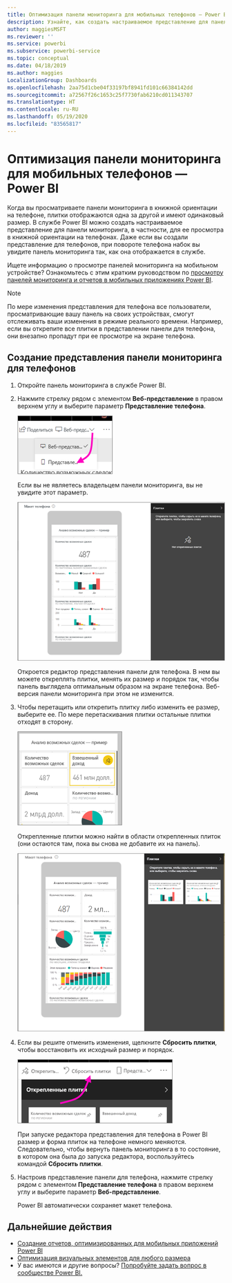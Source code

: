 ```yaml
---
title: Оптимизация панели мониторинга для мобильных телефонов — Power BI
description: Узнайте, как создать настраиваемое представление для панели мониторинга в Power BI для ее просмотра на мобильных устройствах.
author: maggiesMSFT
ms.reviewer: ''
ms.service: powerbi
ms.subservice: powerbi-service
ms.topic: conceptual
ms.date: 04/18/2019
ms.author: maggies
LocalizationGroup: Dashboards
ms.openlocfilehash: 2aa75d1cbe04f33197bf8941fd101c66384142dd
ms.sourcegitcommit: a72567f26c1653c25f7730fab6210cd011343707
ms.translationtype: HT
ms.contentlocale: ru-RU
ms.lasthandoff: 05/19/2020
ms.locfileid: "83565817"
---
```

# <a name="optimize-a-dashboard-for-mobile-phones---power-bi"></a>Оптимизация панели мониторинга для мобильных телефонов — Power BI 
Когда вы просматриваете панели мониторинга в книжной ориентации на телефоне, плитки отображаются одна за другой и имеют одинаковый размер. В службе Power BI можно создать настраиваемое представление для панели мониторинга, в частности, для ее просмотра в книжной ориентации на телефонах. Даже если вы создали представление для телефонов, при повороте телефона набок вы увидите панель мониторинга так, как она отображается в службе.

Ищете информацию о просмотре панелей мониторинга на мобильном устройстве? Ознакомьтесь с этим кратким руководством по [просмотру панелей мониторинга и отчетов в мобильных приложениях Power BI](../consumer/mobile/mobile-apps-quickstart-view-dashboard-report.md).

> [!NOTE]
> По мере изменения представления для телефона все пользователи, просматривающие вашу панель на своих устройствах, смогут отслеживать ваши изменения в режиме реального времени. Например, если вы открепите все плитки в представлении панели для телефона, они внезапно пропадут при ее просмотре на экране телефона. 
> 
> 

## <a name="create-a-phone-view-of-a-dashboard"></a>Создание представления панели мониторинга для телефонов
1. Откройте панель мониторинга в службе Power BI.
2. Нажмите стрелку рядом с элементом **Веб-представление** в правом верхнем углу и выберите параметр **Представление телефона**.

    ![](media/service-create-dashboard-mobile-phone-view/power-bi-service-phone-view-dashboard.png)

    Если вы не являетесь владельцем панели мониторинга, вы не увидите этот параметр.

    ![](media/service-create-dashboard-mobile-phone-view/power-bi-mobile-edit-phone-view-canvas.png)

    Откроется редактор представления панели для телефона. В нем вы можете откреплять плитки, менять их размер и порядок так, чтобы панель выглядела оптимальным образом на экране телефона. Веб-версия панели мониторинга при этом не изменится.


1. Чтобы перетащить или открепить плитку либо изменить ее размер, выберите ее. По мере перетаскивания плитки остальные плитки отходят в сторону.
   
    ![](media/service-create-dashboard-mobile-phone-view/power-bi-unpin-tile-phone-dashboard.png)
   
    Открепленные плитки можно найти в области открепленных плиток (они остаются там, пока вы снова не добавите их на панель).
   
    ![](media/service-create-dashboard-mobile-phone-view/power-bi-mobile-edit-phone-view-post-edit.png)
2. Если вы решите отменить изменения, щелкните **Сбросить плитки**, чтобы восстановить их исходный размер и порядок.
   
    ![](media/service-create-dashboard-mobile-phone-view/power-bi-service-phone-view-reset-tiles.png)
   
    При запуске редактора представления для телефона в Power BI размер и форма плиток на телефоне немного меняются. Следовательно, чтобы вернуть панель мониторинга в то состояние, в котором она была до запуска редактора, воспользуйтесь командой **Сбросить плитки**.
3. Настроив представление панели для телефона, нажмите стрелку рядом с элементом **Представление телефона** в правом верхнем углу и выберите параметр **Веб-представление**.
   
    Power BI автоматически сохраняет макет телефона.

## <a name="next-steps"></a>Дальнейшие действия
* [Создание отчетов, оптимизированных для мобильных приложений Power BI](desktop-create-phone-report.md)
* [Оптимизация визуальных элементов для любого размера](../visuals/power-bi-report-visualizations.md)
* У вас имеются и другие вопросы? [Попробуйте задать вопрос в сообществе Power BI.](https://community.powerbi.com/)
